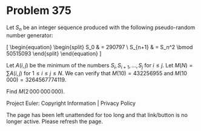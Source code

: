 #   Problem 375

   Let $S_n$ be an integer sequence produced with the following pseudo-random
   number generator:

   \[ \begin{equation} \begin{split} S_0 & = 290797 \\ S_{n+1} & = S_n^2
   \bmod 50515093 \end{split} \end{equation} \]

   Let $A(i, j)$ be the minimum of the numbers $S_i, S_{i+1}, \ldots, S_j$
   for $i\le j$.
   Let $M(N) = \sum A(i, j)$ for $1 \le i \le j \le N$.
   We can verify that $M(10) = 432256955$ and $M(10\,000) = 3264567774119$.

   Find $M(2\,000\,000\,000)$.

   Project Euler: Copyright Information | Privacy Policy

   The page has been left unattended for too long and that link/button is no
   longer active. Please refresh the page.
